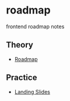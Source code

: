 # roadmap
frontend roadmap notes

## Theory
- [Roadmap](https://roadmap.sh/frontend)

## Practice
- [Landing Slides](https://github.com/akmaevvs/Slides-Landing)
